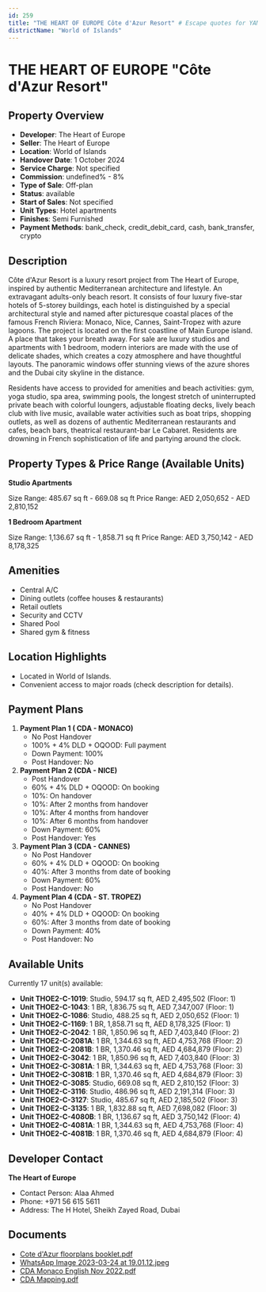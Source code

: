 ```yaml
---
id: 259
title: "THE HEART OF EUROPE Côte d'Azur Resort" # Escape quotes for YAML string
districtName: "World of Islands"
---
```


# THE HEART OF EUROPE "Côte d'Azur Resort"

## Property Overview
- **Developer**: The Heart of Europe
- **Seller**: The Heart of Europe
- **Location**: World of Islands
- **Handover Date**: 1 October 2024
- **Service Charge**: Not specified
- **Commission**: undefined% - 8%
- **Type of Sale**: Off-plan
- **Status**: available
- **Start of Sales**: Not specified
- **Unit Types**: Hotel apartments
- **Finishes**: Semi Furnished
- **Payment Methods**: bank_check, credit_debit_card, cash, bank_transfer, crypto

## Description
Côte d'Azur Resort is a luxury resort project from The Heart of Europe, inspired by authentic Mediterranean architecture and lifestyle. An extravagant adults-only beach resort. It consists of four luxury five-star hotels of 5-storey buildings, each hotel is distinguished by a special architectural style and named after picturesque coastal places of the famous French Riviera: Monaco, Nice, Cannes, Saint-Tropez with azure lagoons. The project is located on the first coastline of Main Europe island. A place that takes your breath away. For sale are luxury studios and apartments with 1 bedroom, modern interiors are made with the use of delicate shades, which creates a cozy atmosphere and have thoughtful layouts.  The panoramic windows offer stunning views of the azure shores and the Dubai city skyline in the distance.

Residents have access to provided for amenities and beach activities: gym, yoga studio, spa area, swimming pools, the longest stretch of uninterrupted private beach with colorful loungers, adjustable floating decks, lively beach club with live music, available water activities such as boat trips, shopping outlets, as well as dozens of authentic Mediterranean restaurants and cafes, beach bars, theatrical restaurant-bar Le Cabaret. Residents are drowning in French sophistication of life and partying around the clock.

## Property Types & Price Range (Available Units)
**Studio Apartments**

Size Range: 485.67 sq ft - 669.08 sq ft
Price Range: AED 2,050,652 - AED 2,810,152

**1 Bedroom Apartment**

Size Range: 1,136.67 sq ft - 1,858.71 sq ft
Price Range: AED 3,750,142 - AED 8,178,325

## Amenities
- Central A/C
- Dining outlets  (coffee houses & restaurants)
- Retail outlets
- Security and CCTV
- Shared Pool
- Shared gym & fitness

## Location Highlights
- Located in World of Islands.
- Convenient access to major roads (check description for details).

## Payment Plans
1. **Payment Plan 1 ( CDA - MONACO)**
   - No Post Handover
   - 100% + 4% DLD + OQOOD: Full payment
   - Down Payment: 100%
   - Post Handover: No
2. **Payment Plan 2 (CDA - NICE)**
   - Post Handover
   - 60% + 4% DLD + OQOOD: On booking
   - 10%: On handover
   - 10%: After 2 months from handover
   - 10%: After 4 months from handover
   - 10%: After 6 months from handover
   - Down Payment: 60%
   - Post Handover: Yes
3. **Payment Plan 3 (CDA - CANNES)**
   - No Post Handover
   - 60% + 4% DLD + OQOOD: On booking
   - 40%: After 3 months from date of booking
   - Down Payment: 60%
   - Post Handover: No
4. **Payment Plan 4 (CDA - ST. TROPEZ)**
   - No Post Handover
   - 40% + 4% DLD + OQOOD: On booking
   - 60%: After 3 months from date of booking
   - Down Payment: 40%
   - Post Handover: No

## Available Units
Currently 17 unit(s) available:
- **Unit THOE2-C-1019**: Studio, 594.17 sq ft, AED 2,495,502 (Floor: 1)
- **Unit THOE2-C-1043**: 1 BR, 1,836.75 sq ft, AED 7,347,007 (Floor: 1)
- **Unit THOE2-C-1086**: Studio, 488.25 sq ft, AED 2,050,652 (Floor: 1)
- **Unit THOE2-C-1169**: 1 BR, 1,858.71 sq ft, AED 8,178,325 (Floor: 1)
- **Unit THOE2-C-2042**: 1 BR, 1,850.96 sq ft, AED 7,403,840 (Floor: 2)
- **Unit THOE2-C-2081A**: 1 BR, 1,344.63 sq ft, AED 4,753,768 (Floor: 2)
- **Unit THOE2-C-2081B**: 1 BR, 1,370.46 sq ft, AED 4,684,879 (Floor: 2)
- **Unit THOE2-C-3042**: 1 BR, 1,850.96 sq ft, AED 7,403,840 (Floor: 3)
- **Unit THOE2-C-3081A**: 1 BR, 1,344.63 sq ft, AED 4,753,768 (Floor: 3)
- **Unit THOE2-C-3081B**: 1 BR, 1,370.46 sq ft, AED 4,684,879 (Floor: 3)
- **Unit THOE2-C-3085**: Studio, 669.08 sq ft, AED 2,810,152 (Floor: 3)
- **Unit THOE2-C-3116**: Studio, 486.96 sq ft, AED 2,191,314 (Floor: 3)
- **Unit THOE2-C-3127**: Studio, 485.67 sq ft, AED 2,185,502 (Floor: 3)
- **Unit THOE2-C-3135**: 1 BR, 1,832.88 sq ft, AED 7,698,082 (Floor: 3)
- **Unit THOE2-C-4080B**: 1 BR, 1,136.67 sq ft, AED 3,750,142 (Floor: 4)
- **Unit THOE2-C-4081A**: 1 BR, 1,344.63 sq ft, AED 4,753,768 (Floor: 4)
- **Unit THOE2-C-4081B**: 1 BR, 1,370.46 sq ft, AED 4,684,879 (Floor: 4)

## Developer Contact
**The Heart of Europe**
- Contact Person: Alaa Ahmed
- Phone: +971 56 615 5611
- Address: The H Hotel, Sheikh Zayed Road, Dubai

## Documents
- [Cote d'Azur floorplans booklet.pdf](https://cdn.geniemap.net/2023/06/22/ilTJpppzIkYh77PnFAwt85nJY8GqtgYW3b9aLHG1.pdf)
- [WhatsApp Image 2023-03-24 at 19.01.12.jpeg](https://cdn.geniemap.net/2023/06/22/211eaSJDnCLMKOvR7wf7KjDvvjdG2GQ9yIvb82mL.jpg)
- [CDA Monaco English Nov 2022.pdf](https://cdn.geniemap.net/2024/02/22/qCm2DPI9jexQMKAGvakts5SwFGTOMPa6Y8992mni.pdf)
- [CDA Mapping.pdf](https://cdn.geniemap.net/2025/02/26/OB0co8vJBAtGQ3ekuWatItaYn1bJU3ZJVkgb0CKO.pdf)
